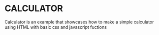 # CALCULATOR
 Calculator is an example that showcases how to make a simple calculator using HTML with basic css  and javascript fuctions
